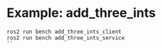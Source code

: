 # Example: add_three_ints

```
ros2 run bench add_three_ints_client 
ros2 run bench add_three_ints_service
``